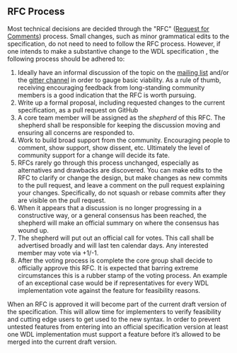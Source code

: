 RFC Process
-----------

Most technical decisions are decided through the "RFC" ([Request for Comments](https://en.wikipedia.org/wiki/Request_for_Comments)) process. Small changes, such as minor grammatical edits to the specification, do not need to need to follow the RFC process. However, if one intends to make a substantive change to the WDL specification , the following process should be adhered to:

 1. Ideally have an informal discussion of the topic on the [mailing list](https://groups.google.com/forum/#!forum/openwdl) and/or the [gitter channel](https://gitter.im/openwdl/wdl) in order to gauge basic viability. As a rule of thumb, receiving encouraging feedback from long-standing community members is a good indication that the RFC is worth pursuing.
 2. Write up a formal proposal, including requested changes to the current specification, as a pull request on GitHub
 3. A core team member will be assigned as the *shepherd* of this RFC. The shepherd shall be responsible for keeping the discussion moving and ensuring all concerns are responded to.
 4. Work to build broad support from the community. Encouraging people to comment, show support, show dissent, etc. Ultimately the level of community support for a change will decide its fate. 
 5. RFCs rarely go through this process unchanged, especially as alternatives and drawbacks are discovered. You can make edits to the RFC to clarify or change the design, but make changes as new commits to the pull request, and leave a comment on the pull request explaining your changes. Specifically, do not squash or rebase commits after they are visible on the pull request.
 6. When it appears that a discussion is no longer progressing in a constructive way, or a general consensus has been reached, the shepherd will make an official summary on where the consensus has wound up.
 7. The shepherd will put out an official call for votes. This call shall be advertised broadly and will last ten calendar days. Any interested member may vote via +1/-1.
 8. After the voting process is complete the core group shall decide to officially approve this RFC. It is expected that barring extreme circumstances this is a rubber stamp of the voting process. An example of an exceptional case would be if representatives for every WDL implementation vote against the feature for feasibility reasons.

When an RFC is approved it will become part of the current draft version of the specification. This will allow time for implementers to verify feasibility and cutting edge users  to get used to the new syntax. In order to prevent untested features from entering into an official specification version at least one WDL implementation must support a feature before it’s allowed to be merged into the current draft version.
